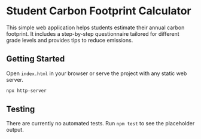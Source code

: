 # Student Carbon Footprint Calculator

This simple web application helps students estimate their annual carbon footprint. It includes a step-by-step questionnaire tailored for different grade levels and provides tips to reduce emissions.

## Getting Started

Open `index.html` in your browser or serve the project with any static web server.

```bash
npx http-server
```

## Testing

There are currently no automated tests. Run `npm test` to see the placeholder output.
